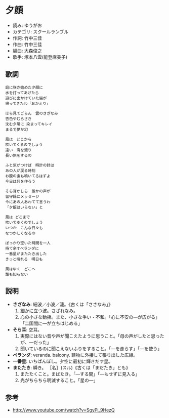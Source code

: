 夕顔
=====

- 読み: ゆうがお
- カテゴリ: スクールランブル
- 作詞: 竹中三佳
- 作曲: 竹中三佳
- 編曲: 大森俊之
- 歌手: 塚本八雲(能登麻美子)


歌詞
-----

    庭に咲き始めた夕顔に
    水を打ってあげたら
    遊びに出かけていた猫が
    帰ってきたわ「おかえり」

    ほら見てごらん　雲のさざなみ
    杏色やむらさき
    沈む夕陽に 染まってキレイ
    まるで夢か幻

    風は　どこから
    吹いてくるのでしょう
    遠い　海を渡り
    長い旅をするの

    ふと気がつけば　時計の針は
    あの人が戻る時刻
    お腹の虫も鳴いてるはずよ
    今日は何を作ろう

    そら耳かしら　誰かの声が
    留守録にメッセージ
    今にあの人あわてて言うわ
    「夕飯はいらない」と

    風は どこまで
    吹いてゆくのでしょう
    いつか　こんな日々も
    なつかしくなるの

    ぼっかり空いた時間を一人
    持て余すベランダに
    一番星がまたたき出した
    きっと晴れる　明日も

    風はゆく　どこへ
    誰も知らない 


説明
-----

- **さざなみ**: 細波／小波／漣。《古くは「ささなみ」》
    1. 細かに立つ波。さざれなみ。
    2. 心の小さな動揺。また、小さな争い・不和。「心に不安の―が広がる」「二国間に―が立ちはじめる」
- **そら耳**: 空耳。
    1. 実際にはない音や声が聞こえたように思うこと。「母の声がしたと思ったが、―だった」
    2. 聞いているのに聞こえないふりをすること。「―を走らす」「―を使う」
- **ベランダ**: veranda. balcony. 建物に外接して張り出した広縁。
- **一番星**: いちばんぼし。夕空に最初に輝きだす星。
- **またたき**: 瞬き。 ［名］(スル)《古くは「まだたき」とも》
    1. またたくこと。まばたき。「―する間」「―もせずに見入る」
    2. 光がちらちら明滅すること。「星の―」


参考
-----

- <http://www.youtube.com/watch?v=SgyPi_9HezQ>

